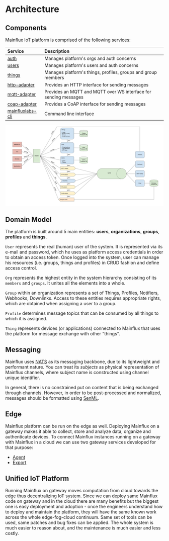 # Architecture

## Components

Mainflux IoT platform is comprised of the following services:

| Service                                                                       | Description                                                      |
|:------------------------------------------------------------------------------|:-----------------------------------------------------------------|
| [auth](https://github.com/MainfluxLabs/mainflux/tree/master/auth)             | Manages platform's orgs and auth concerns                        |
| [users](https://github.com/MainfluxLabs/mainflux/tree/master/users)           | Manages platform's users and auth concerns                       |
| [things](https://github.com/MainfluxLabs/mainflux/tree/master/things)         | Manages platform's things, profiles, groups and group members    |
| [http-adapter](https://github.com/MainfluxLabs/mainflux/tree/master/http)     | Provides an HTTP interface for sending messages                  |
| [mqtt-adapter](https://github.com/MainfluxLabs/mainflux/tree/master/mqtt)     | Provides an MQTT and MQTT over WS interface for sending messages |
| [coap-adapter](https://github.com/MainfluxLabs/mainflux/tree/master/coap)     | Provides a CoAP interface for sending messages                   |
| [mainfluxlabs-cli](https://github.com/MainfluxLabs/mainflux/tree/master/cli)  | Command line interface                                           |

![arch](img/architecture.jpg)

## Domain Model

The platform is built around 5 main entities: **users**, **organizations**, **groups**, **profiles** and **things**.

`User` represents the real (human) user of the system. It is represented via its
e-mail and password, which he uses as platform access credentials in order to obtain
an access token. Once logged into the system, user can manage his resources (i.e. groups,
things and profiles) in CRUD fashion and define access control.

`Org` represents the highest entity in the system hierarchy consisting of its `members` and `groups`. It unites all the elements into a whole.

`Group` within an organization represents a set of Things, Profiles, Notifiers, Webhooks, Downlinks. Access to these entities requires appropriate rights, which are obtained when assigning a user to a group.

`Profile` determines message topics that can be consumed by all things to which it is assigned.

`Thing` represents devices (or applications) connected to Mainflux that uses the
platform for message exchange with other "things".


## Messaging

Mainflux uses [NATS](https://nats.io) as its messaging backbone, due to its
lightweight and performant nature. You can treat its *subjects* as physical
representation of Mainflux channels, where subject name is constructed using
channel unique identifier.

In general, there is no constrained put on content that is being exchanged
through channels. However, in order to be post-processed and normalized,
messages should be formatted using [SenML](https://tools.ietf.org/html/draft-ietf-core-senml-08).

## Edge

Mainflux platform can be run on the edge as well. Deploying Mainflux on a gateway makes it able to collect, store and analyze data, organize and authenticate devices.
To connect Mainflux instances running on a gateway with Mainflux in a cloud we can use two gateway services developed for that purpose:

* [Agent](edge.md#agent)
* [Export](edge.md#export)

## Unified IoT Platform
Running Mainflux on gateway moves computation from cloud towards the edge thus decentralizing IoT system.
Since we can deploy same Mainflux code on gateway and in the cloud there are many benefits but the biggest one is easy deployment and adoption - once the engineers understand how to deploy and maintain the platform, they will have the same known work across the whole edge-fog-cloud continuum.
Same set of tools can be used, same patches and bug fixes can be applied. The whole system is much easier to reason about, and the maintenance is much easier and less costly.
